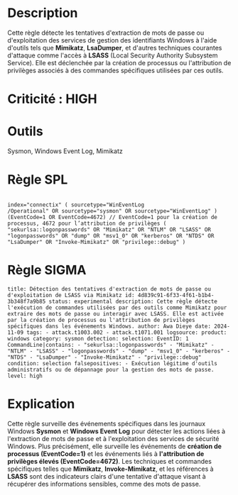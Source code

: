 # Description

Cette règle détecte les tentatives d'extraction de mots de passe ou d'exploitation des services de gestion des identifiants Windows à l'aide d'outils tels que **Mimikatz**, **LsaDumper**, et d'autres techniques courantes d'attaque comme l'accès à **LSASS** (Local Security Authority Subsystem Service). Elle est déclenchée par la création de processus ou l'attribution de privilèges associés à des commandes spécifiques utilisées par ces outils.

# Criticité : **HIGH**

# Outils
Sysmon, Windows Event Log, Mimikatz

# Règle SPL
```spl

index="connectix" ( sourcetype="WinEventLog
/Operational" OR sourcetype="sysmon" OR sourcetype="WinEventLog" ) (EventCode=1 OR EventCode=4672) // EventCode=1 pour la création de processus, 4672 pour l’attribution de privilèges ( "sekurlsa::logonpasswords" OR "Mimikatz" OR "NTLM" OR "LSASS" OR "logonpasswords" OR "dump" OR "msv1_0" OR "kerberos" OR "NTDS" OR "LsaDumper" OR "Invoke-Mimikatz" OR "privilege::debug" )
```

# Règle SIGMA

```
title: Détection des tentatives d'extraction de mots de passe ou d'exploitation de LSASS via Mimikatz id: 4d839c91-6f33-4f61-b1b4-3b348f7a9b85 status: experimental description: Cette règle détecte l'exécution de commandes utilisées par des outils comme Mimikatz pour extraire des mots de passe ou interagir avec LSASS. Elle est activée par la création de processus ou l'attribution de privilèges spécifiques dans les événements Windows. author: Awa Dieye date: 2024-11-09 tags: - attack.t1003.002 - attack.t1071.001 logsource: product: windows category: sysmon detection: selection: EventID: 1 CommandLine|contains: - "sekurlsa::logonpasswords" - "Mimikatz" - "NTLM" - "LSASS" - "logonpasswords" - "dump" - "msv1_0" - "kerberos" - "NTDS" - "LsaDumper" - "Invoke-Mimikatz" - "privilege::debug" condition: selection falsepositives: - Exécution légitime d'outils administratifs ou de dépannage pour la gestion des mots de passe. level: high

```

# Explication

Cette règle surveille des événements spécifiques dans les journaux Windows **Sysmon** et **Windows Event Log** pour détecter les actions liées à l'extraction de mots de passe et à l'exploitation des services de sécurité Windows. Plus précisément, elle surveille les événements de **création de processus (EventCode=1)** et les événements liés à **l'attribution de privilèges élevés (EventCode=4672)**. Les techniques et commandes spécifiques telles que **Mimikatz**, **Invoke-Mimikatz**, et les références à **LSASS** sont des indicateurs clairs d'une tentative d'attaque visant à récupérer des informations sensibles, comme des mots de passe.
